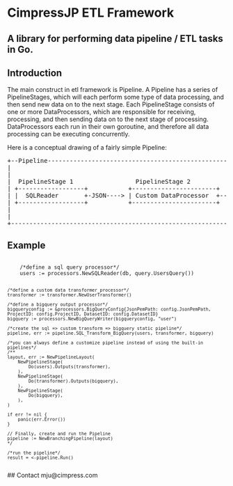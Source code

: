 # CimpressJP ETL Framework

<h2>A library for performing data pipeline / ETL tasks in Go.</h2>

## Introduction
The main construct in etl framework is Pipeline. A Pipeline has a series of PipelineStages, which will each perform some type of data processing, and then send new data on to the next stage. Each PipelineStage consists of one or more DataProcessors, which are responsible for receiving, processing, and then sending data on to the next stage of processing. DataProcessors each run in their own goroutine, and therefore all data processing can be executing concurrently.

Here is a conceptual drawing of a fairly simple Pipeline:
<pre>
+--Pipeline------------------------------------------------------------------------------------------+
|                                                                       PipelineStage 3              |
|                                                                      +---------------------------+ |
|  PipelineStage 1                 PipelineStage 2          +-JSON---> |  CSVWriter                | |
| +------------------+           +-----------------------+  |          +---------------------------+ |
| |  SQLReader       +-JSON----> | Custom DataProcessor  +--+                                        |
| +------------------+           +-----------------------+  |          +---------------------------+ |
|                                                           +-JSON---> |  SQLWriter                | |
|                                                                      +---------------------------+ |
+----------------------------------------------------------------------------------------------------+
</pre>

## Example
<code>	
	/*define a sql query processor*/	
	users := processors.NewSQLReader(db, query.UsersQuery())

	/*define a custom data transformer processor*/	
	transformer := transformer.NewUserTransformer()
	
	/*define a bigquery output processor*/	
	bigqueryconfig := &processors.BigQueryConfig{JsonPemPath: config.JsonPemPath, ProjectID: config.ProjectID, DatasetID: config.DatasetID}	
	bigquery := processors.NewBigQueryWriter(bigqueryconfig, "user")

	/*create the sql => custom transform => bigquery static pipeline*/
	pipeline, err := pipeline.SQL_Transform_BigQuery(users, transformer, bigquery)

	/*you can always define a customize pipeline instead of using the built-in pipelines*/	
	/**
	layout, err := NewPipelineLayout(
		NewPipelineStage(
			Do(users).Outputs(transformer),
		),
		NewPipelineStage(
			Do(transformer).Outputs(bigquery),
		),
		NewPipelineStage(
			Do(bigquery),
		),
	)

	if err != nil {
		panic(err.Error())
	}

	// Finally, create and run the Pipeline	
	pipeline := NewBranchingPipeline(layout)
	*/
	
	/*run the pipeline*/
	result = <-pipeline.Run()
</code>
## Contact
mju@cimpress.com